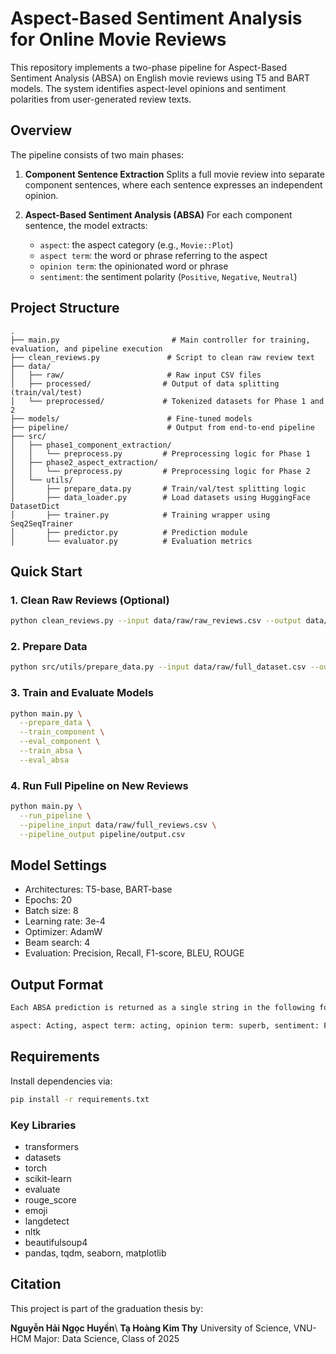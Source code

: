 # Aspect-Based Sentiment Analysis for Online Movie Reviews

This repository implements a two-phase pipeline for Aspect-Based Sentiment Analysis (ABSA) on English movie reviews using T5 and BART models. The system identifies aspect-level opinions and sentiment polarities from user-generated review texts.

## Overview

The pipeline consists of two main phases:

1. **Component Sentence Extraction**
   Splits a full movie review into separate component sentences, where each sentence expresses an independent opinion.

2. **Aspect-Based Sentiment Analysis (ABSA)**
   For each component sentence, the model extracts:

   * `aspect`: the aspect category (e.g., `Movie::Plot`)
   * `aspect term`: the word or phrase referring to the aspect
   * `opinion term`: the opinionated word or phrase
   * `sentiment`: the sentiment polarity (`Positive`, `Negative`, `Neutral`)

## Project Structure

```
.
├── main.py                         # Main controller for training, evaluation, and pipeline execution
├── clean_reviews.py               # Script to clean raw review text
├── data/
│   ├── raw/                       # Raw input CSV files
│   ├── processed/                # Output of data splitting (train/val/test)
│   └── preprocessed/             # Tokenized datasets for Phase 1 and 2
├── models/                        # Fine-tuned models
├── pipeline/                      # Output from end-to-end pipeline
├── src/
│   ├── phase1_component_extraction/
│   │   └── preprocess.py         # Preprocessing logic for Phase 1
│   ├── phase2_aspect_extraction/
│   │   └── preprocess.py         # Preprocessing logic for Phase 2
│   └── utils/
│       ├── prepare_data.py       # Train/val/test splitting logic
│       ├── data_loader.py        # Load datasets using HuggingFace DatasetDict
│       ├── trainer.py            # Training wrapper using Seq2SeqTrainer
│       ├── predictor.py          # Prediction module
│       └── evaluator.py          # Evaluation metrics
```

## Quick Start

### 1. Clean Raw Reviews (Optional)
```bash
python clean_reviews.py --input data/raw/raw_reviews.csv --output data/raw/full_dataset.csv
```
### 2. Prepare Data
```bash
python src/utils/prepare_data.py --input data/raw/full_dataset.csv --output data/processed/
```
### 3. Train and Evaluate Models
```bash
python main.py \
  --prepare_data \
  --train_component \
  --eval_component \
  --train_absa \
  --eval_absa
```
### 4. Run Full Pipeline on New Reviews
```bash
python main.py \
  --run_pipeline \
  --pipeline_input data/raw/full_reviews.csv \
  --pipeline_output pipeline/output.csv
```
## Model Settings

* Architectures: T5-base, BART-base
* Epochs: 20
* Batch size: 8
* Learning rate: 3e-4
* Optimizer: AdamW
* Beam search: 4
* Evaluation: Precision, Recall, F1-score, BLEU, ROUGE

## Output Format
```bash
Each ABSA prediction is returned as a single string in the following format:

aspect: Acting, aspect term: acting, opinion term: superb, sentiment: Positive
```
## Requirements

Install dependencies via:
```bash
pip install -r requirements.txt
```
### Key Libraries

* transformers
* datasets
* torch
* scikit-learn
* evaluate
* rouge\_score
* emoji
* langdetect
* nltk
* beautifulsoup4
* pandas, tqdm, seaborn, matplotlib

## Citation

This project is part of the graduation thesis by:

**Nguyễn Hải Ngọc Huyền**\\
**Tạ Hoàng Kim Thy**
University of Science, VNU-HCM
Major: Data Science, Class of 2025
